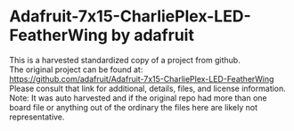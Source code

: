 
# Adafruit-7x15-CharliePlex-LED-FeatherWing by adafruit  
This is a harvested standardized copy of a project from github.  
The original project can be found at:  
https://github.com/adafruit/Adafruit-7x15-CharliePlex-LED-FeatherWing  
Please consult that link for additional, details, files, and license information.  
Note: It was auto harvested and if the original repo had more than one board file or anything out of the ordinary the files here are likely not representative.  
    